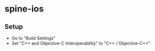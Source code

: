 # spine-ios

## Setup

- Go to "Build Settings"
- Set "C++ and Objective-C Interoperability" to "C++ / Objective-C++"
